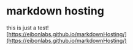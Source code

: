 # markdown hosting
this is just a test!  
[https://eibonlabs.github.io/markdownHosting/](https://eibonlabs.github.io/markdownHosting/)
